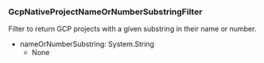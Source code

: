### GcpNativeProjectNameOrNumberSubstringFilter
Filter to return GCP projects with a given substring in their name or number.

- nameOrNumberSubstring: System.String
  - None
